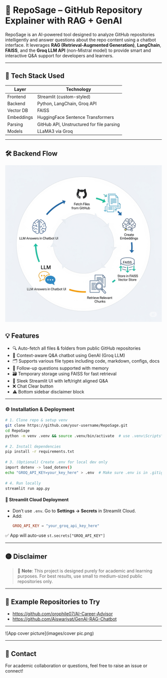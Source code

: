 # 🧠 RepoSage – GitHub Repository Explainer with RAG + GenAI

RepoSage is an AI-powered tool designed to analyze GitHub repositories intelligently and answer questions about the repo content using a chatbot interface. It leverages **RAG (Retrieval-Augmented Generation)**, **LangChain**, **FAISS**, and the **Groq LLM API** (non-Mistral model) to provide smart and interactive Q&A support for developers and learners.

---

## 🚀 Tech Stack Used

| Layer      | Technology                          |
|------------|-------------------------------------|
| Frontend   | Streamlit (custom-styled)           |
| Backend    | Python, LangChain, Groq API         |
| Vector DB  | FAISS                               |
| Embeddings | HuggingFace Sentence Transformers   |
| Parsing    | GitHub API, Unstructured for file parsing |
| Models     | LLaMA3 via Groq                     |

---

## 🛠️ Backend Flow

![Backend Flow Diagram](images/backend_flow.png)

## 💡 Features

- 🔍 Auto-fetch all files & folders from public GitHub repositories
- 🧠 Context-aware Q&A chatbot using GenAI (Groq LLM)
- 🗂️ Supports various file types including code, markdown, configs, docs
- 🧾 Follow-up questions supported with memory
- 🗃️ Temporary storage using FAISS for fast retrieval
- 🎨 Sleek Streamlit UI with left/right aligned Q&A
- ❌ Chat Clear button
- ⚠️ Bottom sidebar disclaimer block

---

### ⚙️ Installation & Deployment

```bash
# 1. Clone repo & setup venv
git clone https://github.com/your-username/RepoSage.git
cd RepoSage
python -m venv .venv && source .venv/bin/activate  # use .venv\Scripts\activate on Windows

# 2. Install dependencies
pip install -r requirements.txt

# 3. (Optional) Create .env for local dev only
import dotenv -> load_dotenv()
echo "GROQ_API_KEY=your_key_here" > .env  # Make sure .env is in .gitignore

# 4. Run locally
streamlit run app.py
```

#### 🚀 Streamlit Cloud Deployment
- Don’t use `.env`. Go to **Settings → Secrets** in Streamlit Cloud.
- Add:
  ```toml
  GROQ_API_KEY = "your_groq_api_key_here"
  ```

✅ App will auto-use `st.secrets["GROQ_API_KEY"]`


---

## 🟡 Disclaimer

> 📘 **Note**: This project is designed purely for academic and learning purposes. For best results, use small to medium-sized public repositories only.

---

## 📂 Example Repositories to Try

- https://github.com/orophile07/AI-Career-Advisor
- https://github.com/Aiswariyat/GenAI-RAG-Chatbot

---

![App cover picture](images/cover pic.png)

---

## 📧 Contact

For academic collaboration or questions, feel free to raise an issue or connect!


